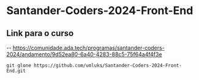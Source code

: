 # Santander-Coders-2024-Front-End

## Link para o curso

-- https://comunidade.ada.tech/programas/santander-coders-2024/andamento/9d52ea80-6a40-4283-88c5-75f64a4f4f3e

```
git glone https://github.com/umluks/Santander-Coders-2024-Front-End.git
```
